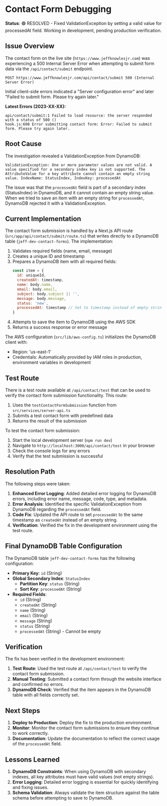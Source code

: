 # Contact Form Debugging

**Status**: 🟢 RESOLVED - Fixed ValidationException by setting a valid value for processedAt field. Working in development, pending production verification.

## Issue Overview

The contact form on the live site (`https://www.jeffknowlesjr.com`) was experiencing a 500 Internal Server Error when attempting to submit form data via the `/api/contact/submit` endpoint.

```
POST https://www.jeffknowlesjr.com/api/contact/submit 500 (Internal Server Error)
```

Initial client-side errors indicated a "Server configuration error" and later "Failed to submit form. Please try again later."

**Latest Errors (2023-XX-XX):**

```
api/contact/submit:1 Failed to load resource: the server responded with a status of 500 ()
hook.js:608 Error submitting contact form: Error: Failed to submit form. Please try again later.
```

## Root Cause

The investigation revealed a ValidationException from DynamoDB:

```
ValidationException: One or more parameter values are not valid. A value specified for a secondary index key is not supported. The AttributeValue for a key attribute cannot contain an empty string value. IndexName: StatusIndex, IndexKey: processedAt
```

The issue was that the `processedAt` field is part of a secondary index (StatusIndex) in DynamoDB, and it cannot contain an empty string value. When we tried to save an item with an empty string for `processedAt`, DynamoDB rejected it with a ValidationException.

## Current Implementation

The contact form submission is handled by a Next.js API route (`src/app/api/contact/submit/route.ts`) that writes directly to a DynamoDB table (`jeff-dev-contact-forms`). The implementation:

1. Validates required fields (name, email, message)
2. Creates a unique ID and timestamp
3. Prepares a DynamoDB item with all required fields:
   ```javascript
   const item = {
     id: uniqueId,
     createdAt: timestamp,
     name: body.name,
     email: body.email,
     subject: body.subject || '',
     message: body.message,
     status: 'new',
     processedAt: timestamp // Set to timestamp instead of empty string
   }
   ```
4. Attempts to save the item to DynamoDB using the AWS SDK
5. Returns a success response or error message

The AWS configuration (`src/lib/aws-config.ts`) initializes the DynamoDB client with:

- Region: 'us-east-1'
- Credentials: Automatically provided by IAM roles in production, environment variables in development

## Test Route

There is a test route available at `/api/contact/test` that can be used to verify the contact form submission functionality. This route:

1. Uses the `testContactFormSubmission` function from `src/services/server-api.ts`
2. Submits a test contact form with predefined data
3. Returns the result of the submission

To test the contact form submission:

1. Start the local development server (`npm run dev`)
2. Navigate to `http://localhost:3000/api/contact/test` in your browser
3. Check the console logs for any errors
4. Verify that the test submission is successful

## Resolution Path

The following steps were taken:

1. **Enhanced Error Logging**: Added detailed error logging for DynamoDB errors, including error name, message, code, type, and metadata.
2. **Error Analysis**: Identified the specific ValidationException from DynamoDB regarding the `processedAt` field.
3. **Code Fix**: Updated the API route to set `processedAt` to the same timestamp as `createdAt` instead of an empty string.
4. **Verification**: Verified the fix in the development environment using the test route.

## Final DynamoDB Table Configuration

The DynamoDB table `jeff-dev-contact-forms` has the following configuration:

- **Primary Key**: `id` (String)
- **Global Secondary Index**: `StatusIndex`
  - **Partition Key**: `status` (String)
  - **Sort Key**: `processedAt` (String)
- **Required Fields**:
  - `id` (String)
  - `createdAt` (String)
  - `name` (String)
  - `email` (String)
  - `message` (String)
  - `status` (String)
  - `processedAt` (String) - Cannot be empty

## Verification

The fix has been verified in the development environment:

1. **Test Route**: Used the test route at `/api/contact/test` to verify the contact form submission.
2. **Manual Testing**: Submitted a contact form through the website interface and confirmed no errors.
3. **DynamoDB Check**: Verified that the item appears in the DynamoDB table with all fields correctly set.

## Next Steps

1. **Deploy to Production**: Deploy the fix to the production environment.
2. **Monitor**: Monitor the contact form submissions to ensure they continue to work correctly.
3. **Documentation**: Update the documentation to reflect the correct usage of the `processedAt` field.

## Lessons Learned

1. **DynamoDB Constraints**: When using DynamoDB with secondary indexes, all key attributes must have valid values (not empty strings).
2. **Error Logging**: Detailed error logging is essential for quickly identifying and fixing issues.
3. **Schema Validation**: Always validate the item structure against the table schema before attempting to save to DynamoDB.
